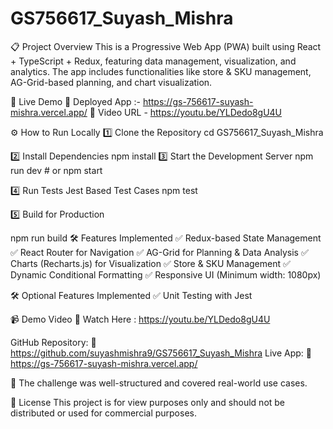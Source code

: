 # GS756617_Suyash_Mishra

📋 Project Overview
This is a Progressive Web App (PWA) built using React + TypeScript + Redux, featuring data management, visualization, and analytics. The app includes functionalities like store & SKU management, AG-Grid-based planning, and chart visualization.

🚀 Live Demo
🔗 Deployed App :- https://gs-756617-suyash-mishra.vercel.app/
🎥 Video URL - https://youtu.be/YLDedo8gU4U

⚙️ How to Run Locally
1️⃣ Clone the Repository
cd GS756617_Suyash_Mishra

2️⃣ Install Dependencies
npm install
3️⃣ Start the Development Server
npm run dev  # or npm start

4️⃣ Run Tests
Jest Based Test Cases
npm test

5️⃣ Build for Production

npm run build
🛠️ Features Implemented
✅ Redux-based State Management
✅ React Router for Navigation
✅ AG-Grid for Planning & Data Analysis
✅ Charts (Recharts.js) for Visualization
✅ Store & SKU Management
✅ Dynamic Conditional Formatting
✅ Responsive UI (Minimum width: 1080px)

🛠️ Optional Features Implemented
✅ Unit Testing with Jest

📹 Demo Video
🔗 Watch Here : https://youtu.be/YLDedo8gU4U

GitHub Repository: 🔗 https://github.com/suyashmishra9/GS756617_Suyash_Mishra
Live App: 🔗 https://gs-756617-suyash-mishra.vercel.app/

🔹 The challenge was well-structured and covered real-world use cases.

📜 License
This project is for view purposes only and should not be distributed or used for commercial purposes.
